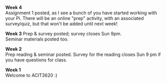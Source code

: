 **Week 4**  
Assignment 1 posted, as I see a bunch of you have started working with your Pi.
There will be an online "prep" activity, with an associated survey/quiz, but that won't be
added until next week!

**Week 3**
Prep & survey posted; survey closes Sun 9pm.  
Seminar materials posted too.

**Week 2**  
Prep reading & seminar posted.
Survey for the reading closes Sun 9 pm if you have questions for class.

**Week 1**  
Welcome to ACIT3620 :)  
